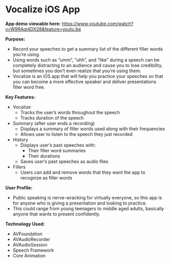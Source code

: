 # Vocalize iOS App

**App demo viewable here:** https://www.youtube.com/watch?v=W9RAqj4DX28&feature=youtu.be

**Purpose:**
- Record your speeches to get a summary list of the different filler words you’re using. 
- Using words such as “umm”, “uhh”, and “like” during a speech can be completely distracting to an audience and cause you to lose credibility, but sometimes you don’t even realize that you’re using them. 
- Vocalize is an iOS app that will help you practice your speeches so that you can become a more effective speaker and deliver presentations filler word free.

**Key Features:**
- Vocalize
  - Tracks the user’s words throughout the speech
  - Tracks duration of the speech
- Summary (after user ends a recording)
  - Displays a summary of filler words used along with their frequencies
  - Allows user to listen to the speech they just recorded
- History
  - Displays user’s past speeches with:
    - Their filler word summaries
    - Their durations
  - Saves user’s past speeches as audio files
- Fillers
  - Users can add and remove words that they want the app to recognize as filler words

**User Profile:**
- Public speaking is nerve-wracking for virtually everyone, so this app is for anyone who is giving a presentation and looking to practice. 
- This could range from young teenagers to middle aged adults, basically anyone that wants to present confidently.

**Technology Used:**
- AVFoundation
- AVAudioRecorder
- AVAudioSession
- Speech Framework
- Core Animation
